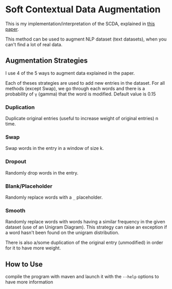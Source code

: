 # Soft Contextual Data Augmentation

This is my implementation/interpretation of the SCDA, explained in [this paper](https://arxiv.org/pdf/1905.10523.pdf).

This method can be used to augment NLP dataset (text datasets), when you can't find a lot of real data.


## Augmentation Strategies

I use 4 of the 5 ways to augment data explained in the paper.

Each of theses strategies are used to add new entries in the dataset. For all methods
(except Swap), we go through each words and there is a probability of `γ` (gamma) that 
the word is modified. Default value is 0.15

### Duplication
Duplicate original entries (useful to increase weight of original entries) n time.

### Swap
Swap words in the entry in a window of size k.

### Dropout
Randomly drop words in the entry.

### Blank/Placeholder
Randomly replace words with a `_` placeholder.

### Smooth
Randomly replace words with words having a similar frequency in the given dataset (use of an Unigram Diagram).
This strategy can raise an exception if a word hasn't been found on the unigram distribution.


There is also a/some duplication of the original entry (unmodified) in order for it to have
more weight.

## How to Use

compile the program with maven and launch it with the `--help` options to 
have more information
